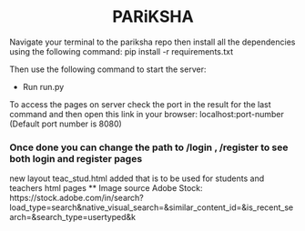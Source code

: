 <p> <h1 align="center">PARiKSHA</h1></p>
Navigate your terminal to the pariksha repo then install all the dependencies using the following command:
    pip install -r requirements.txt

Then use the following command to start the server:
* Run run.py

To access the pages on server check the port in the result for the last command and then open this link in your browser:
    localhost:port-number
(Default port number is 8080)

 <h3 align="left">Once done you can change the path to /login , /register to see both login and register pages</h3>
 new layout teac_stud.html added that is to be used for students and teachers html pages
** Image source  Adobe Stock: https://stock.adobe.com/in/search?load_type=search&native_visual_search=&similar_content_id=&is_recent_search=&search_type=usertyped&k
